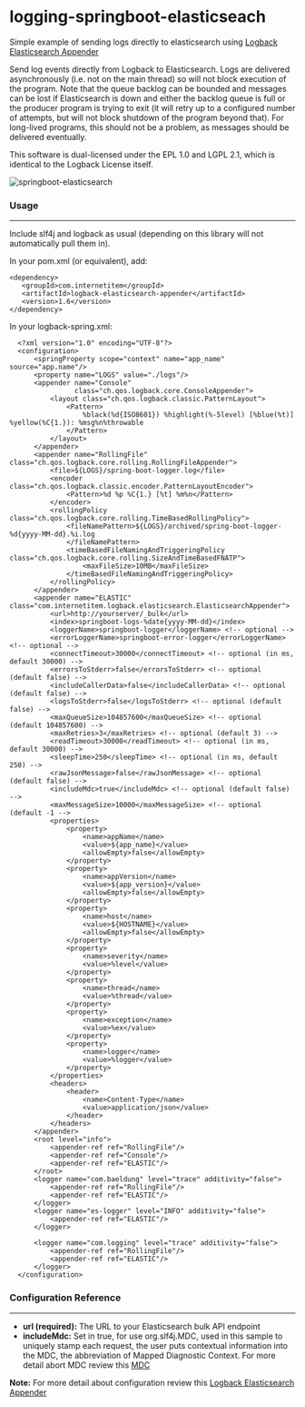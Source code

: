 # logging-springboot-elasticseach
Simple example of sending logs directly to elasticsearch using <a href="https://github.com/internetitem/logback-elasticsearch-appender" target="_blank">Logback Elasticsearch Appender</a> 

Send log events directly from Logback to Elasticsearch. Logs are delivered asynchronously (i.e. not on the main thread) so will not block execution of the program. Note that the queue backlog can be bounded and messages can be lost if Elasticsearch is down and either the backlog queue is full or the producer program is trying to exit (it will retry up to a configured number of attempts, but will not block shutdown of the program beyond that). For long-lived programs, this should not be a problem, as messages should be delivered eventually.

This software is dual-licensed under the EPL 1.0 and LGPL 2.1, which is identical to the Logback License itself.

   ![springboot-elasticsearch](https://user-images.githubusercontent.com/103335597/164795336-16e4a6a4-7f15-4c06-a8d4-daaa653141d7.png)

<h3>Usage</h3>
<hr>
Include slf4j and logback as usual (depending on this library will not automatically pull them in).

In your pom.xml (or equivalent), add:

    <dependency>
       <groupId>com.internetitem</groupId>
       <artifactId>logback-elasticsearch-appender</artifactId>
       <version>1.6</version>
    </dependency>
 
In your logback-spring.xml:

      <?xml version="1.0" encoding="UTF-8"?>
      <configuration>
          <springProperty scope="context" name="app_name" source="app.name"/>
          <property name="LOGS" value="./logs"/>
          <appender name="Console"
                    class="ch.qos.logback.core.ConsoleAppender">
              <layout class="ch.qos.logback.classic.PatternLayout">
                  <Pattern>
                      %black(%d{ISO8601}) %highlight(%-5level) [%blue(%t)] %yellow(%C{1.}): %msg%n%throwable
                  </Pattern>
              </layout>
          </appender>
          <appender name="RollingFile" class="ch.qos.logback.core.rolling.RollingFileAppender">
              <file>${LOGS}/spring-boot-logger.log</file>
              <encoder class="ch.qos.logback.classic.encoder.PatternLayoutEncoder">
                  <Pattern>%d %p %C{1.} [%t] %m%n</Pattern>
              </encoder>
              <rollingPolicy class="ch.qos.logback.core.rolling.TimeBasedRollingPolicy">
                  <fileNamePattern>${LOGS}/archived/spring-boot-logger-%d{yyyy-MM-dd}.%i.log
                  </fileNamePattern>
                  <timeBasedFileNamingAndTriggeringPolicy class="ch.qos.logback.core.rolling.SizeAndTimeBasedFNATP">
                      <maxFileSize>10MB</maxFileSize>
                  </timeBasedFileNamingAndTriggeringPolicy>
              </rollingPolicy>
          </appender>
          <appender name="ELASTIC" class="com.internetitem.logback.elasticsearch.ElasticsearchAppender">
              <url>http://yourserver/_bulk</url>
              <index>springboot-logs-%date{yyyy-MM-dd}</index>
              <loggerName>springboot-logger</loggerName> <!-- optional -->
              <errorLoggerName>springboot-error-logger</errorLoggerName> <!-- optional -->
              <connectTimeout>30000</connectTimeout> <!-- optional (in ms, default 30000) -->
              <errorsToStderr>false</errorsToStderr> <!-- optional (default false) -->
              <includeCallerData>false</includeCallerData> <!-- optional (default false) -->
              <logsToStderr>false</logsToStderr> <!-- optional (default false) -->
              <maxQueueSize>104857600</maxQueueSize> <!-- optional (default 104857600) -->
              <maxRetries>3</maxRetries> <!-- optional (default 3) -->
              <readTimeout>30000</readTimeout> <!-- optional (in ms, default 30000) -->
              <sleepTime>250</sleepTime> <!-- optional (in ms, default 250) -->
              <rawJsonMessage>false</rawJsonMessage> <!-- optional (default false) -->
              <includeMdc>true</includeMdc> <!-- optional (default false) -->
              <maxMessageSize>10000</maxMessageSize> <!-- optional (default -1 -->
              <properties>
                  <property>
                      <name>appName</name>
                      <value>${app_name}</value>
                      <allowEmpty>false</allowEmpty>
                  </property>
                  <property>
                      <name>appVersion</name>
                      <value>${app_version}</value>
                      <allowEmpty>false</allowEmpty>
                  </property>
                  <property>
                      <name>host</name>
                      <value>${HOSTNAME}</value>
                      <allowEmpty>false</allowEmpty>
                  </property>
                  <property>
                      <name>severity</name>
                      <value>%level</value>
                  </property>
                  <property>
                      <name>thread</name>
                      <value>%thread</value>
                  </property>
                  <property>
                      <name>exception</name>
                      <value>%ex</value>
                  </property>
                  <property>
                      <name>logger</name>
                      <value>%logger</value>
                  </property>
              </properties>
              <headers>
                  <header>
                      <name>Content-Type</name>
                      <value>application/json</value>
                  </header>
              </headers>
          </appender>
          <root level="info">
              <appender-ref ref="RollingFile"/>
              <appender-ref ref="Console"/>
              <appender-ref ref="ELASTIC"/>
          </root>
          <logger name="com.baeldung" level="trace" additivity="false">
              <appender-ref ref="RollingFile"/>
              <appender-ref ref="ELASTIC"/>
          </logger>
          <logger name="es-logger" level="INFO" additivity="false">
              <appender-ref ref="ELASTIC"/>
          </logger>

          <logger name="com.logging" level="trace" additivity="false">
              <appender-ref ref="RollingFile"/>
              <appender-ref ref="ELASTIC"/>
          </logger>
      </configuration>

<h3>Configuration Reference</h3>
<hr>
<ul>
<li><strong>url (required):</strong> The URL to your Elasticsearch bulk API endpoint</li>
<li><strong>includeMdc:</strong> Set in true, for use org.slf4j.MDC, used in this sample to uniquely stamp each request, the user puts contextual information into the MDC, the abbreviation of Mapped Diagnostic Context. For more detail abort MDC review this <a href="https://logback.qos.ch/manual/mdc.html">MDC</a></li>
</ul>

<strong>Note:</strong> For more detail about configuration review this <a href="https://github.com/internetitem/logback-elasticsearch-appender" target="_blank">Logback Elasticsearch Appender</a>
